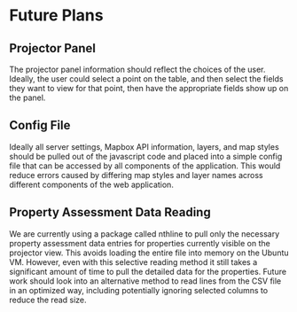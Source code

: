 # Future Plans

## Projector Panel

The projector panel information should reflect the choices of the user. Ideally, the user could select a point on the table, and then select the fields they want to view for that point, then have the appropriate fields show up on the panel.

## Config File
Ideally all server settings, Mapbox API information, layers, and map styles should be pulled out of the javascript code and placed into a simple config file that can be accessed by all components of the application. This would reduce errors caused by differing map styles and layer names across different components of the web application.

## Property Assessment Data Reading
We are currently using a package called nthline to pull only the necessary property assessment data entries for properties currently visible on the projector view. This avoids loading the entire file into memory on the Ubuntu VM. However, even with this selective reading method it still takes a significant amount of time to pull the detailed data for the properties. Future work should look into an alternative method to read lines from the CSV file in an optimized way, including potentially ignoring selected columns to reduce the read size.
